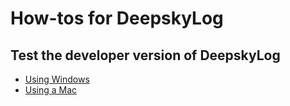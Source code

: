 # How-tos for DeepskyLog

## Test the developer version of DeepskyLog

+ [Using Windows](testDeveloperVersionWindows.md)
+ [Using a Mac](testDeveloperVersionMac.md)

